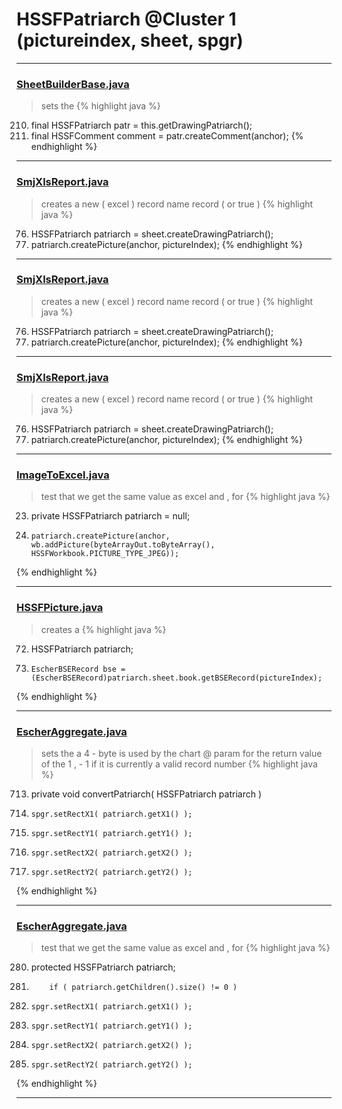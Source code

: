 # HSSFPatriarch @Cluster 1 (pictureindex, sheet, spgr)

***

### [SheetBuilderBase.java](https://searchcode.com/codesearch/view/112311786/)
> sets the 
{% highlight java %}
210. final HSSFPatriarch patr = this.getDrawingPatriarch();
216. final HSSFComment comment = patr.createComment(anchor);
{% endhighlight %}

***

### [SmjXlsReport.java](https://searchcode.com/codesearch/view/133035254/)
> creates a new ( excel ) record name record ( or true ) 
{% highlight java %}
76. HSSFPatriarch patriarch = sheet.createDrawingPatriarch();
81. patriarch.createPicture(anchor, pictureIndex);
{% endhighlight %}

***

### [SmjXlsReport.java](https://searchcode.com/codesearch/view/61719045/)
> creates a new ( excel ) record name record ( or true ) 
{% highlight java %}
76. HSSFPatriarch patriarch = sheet.createDrawingPatriarch();
81. patriarch.createPicture(anchor, pictureIndex);
{% endhighlight %}

***

### [SmjXlsReport.java](https://searchcode.com/codesearch/view/66638946/)
> creates a new ( excel ) record name record ( or true ) 
{% highlight java %}
76. HSSFPatriarch patriarch = sheet.createDrawingPatriarch();
81. patriarch.createPicture(anchor, pictureIndex);
{% endhighlight %}

***

### [ImageToExcel.java](https://searchcode.com/codesearch/view/94171992/)
> test that we get the same value as excel and , for 
{% highlight java %}
23. private HSSFPatriarch patriarch = null;
51.     patriarch.createPicture(anchor, wb.addPicture(byteArrayOut.toByteArray(), HSSFWorkbook.PICTURE_TYPE_JPEG));
{% endhighlight %}

***

### [HSSFPicture.java](https://searchcode.com/codesearch/view/15642330/)
> creates a 
{% highlight java %}
72. HSSFPatriarch patriarch;
127.     EscherBSERecord bse = (EscherBSERecord)patriarch.sheet.book.getBSERecord(pictureIndex);
{% endhighlight %}

***

### [EscherAggregate.java](https://searchcode.com/codesearch/view/15642409/)
> sets the a 4 - byte is used by the chart @ param for the return value of the 1 , - 1 if it is currently a valid record number 
{% highlight java %}
713. private void convertPatriarch( HSSFPatriarch patriarch )
735.     spgr.setRectX1( patriarch.getX1() );
736.     spgr.setRectY1( patriarch.getY1() );
737.     spgr.setRectX2( patriarch.getX2() );
738.     spgr.setRectY2( patriarch.getY2() );
{% endhighlight %}

***

### [EscherAggregate.java](https://searchcode.com/codesearch/view/15642409/)
> test that we get the same value as excel and , for 
{% highlight java %}
280. protected HSSFPatriarch patriarch;
576.         if ( patriarch.getChildren().size() != 0 )
735.     spgr.setRectX1( patriarch.getX1() );
736.     spgr.setRectY1( patriarch.getY1() );
737.     spgr.setRectX2( patriarch.getX2() );
738.     spgr.setRectY2( patriarch.getY2() );
{% endhighlight %}

***

